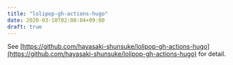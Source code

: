 ```yaml
---
title: "lolipop-gh-actions-hugo"
date: 2020-03-10T02:00:04+09:00
draft: true
---
```


See [https://github.com/hayasaki-shunsuke/lolipop-gh-actions-hugo](https://github.com/hayasaki-shunsuke/lolipop-gh-actions-hugo) for detail.
